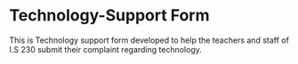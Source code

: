 # Technology-Support Form

This is Technology support form developed to help the teachers and staff of I.S 230 submit their complaint regarding technology.
